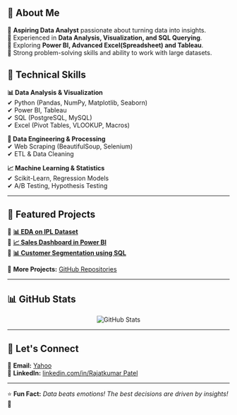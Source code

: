
## 📌 About Me
🔹 **Aspiring Data Analyst** passionate about turning data into insights.  
🔹 Experienced in **Data Analysis, Visualization, and SQL Querying**.  
🔹 Exploring **Power BI, Advanced Excel(Spreadsheet) and Tableau**.  
🔹 Strong problem-solving skills and ability to work with large datasets.  

## 🚀 Technical Skills
**📊 Data Analysis & Visualization**  
✔ Python (Pandas, NumPy, Matplotlib, Seaborn)  
✔ Power BI, Tableau  
✔ SQL (PostgreSQL, MySQL)  
✔ Excel (Pivot Tables, VLOOKUP, Macros)  

**📂 Data Engineering & Processing**  
✔ Web Scraping (BeautifulSoup, Selenium)   
✔ ETL & Data Cleaning  

**📈 Machine Learning & Statistics**  
✔ Scikit-Learn, Regression Models  
✔ A/B Testing, Hypothesis Testing  

---

## 📌 Featured Projects
🔹 **[📊 EDA on IPL Dataset](https://github.com/rajatp3066/ipl-data-analysis)**  
🔹 **[📈 Sales Dashboard in Power BI](https://github.com/rajatp3066/sales-dashboard)**  
🔹 **[📊 Customer Segmentation using SQL](https://github.com/rajatp3066/customer-segmentation)**  

📌 **More Projects:** [GitHub Repositories](https://github.com/rajatp3066?tab=repositories)

---

## 📊 GitHub Stats
<p align="center">
  <img src="https://github-readme-stats.vercel.app/api?username=rajatp3066&show_icons=true&theme=radical" alt="GitHub Stats" />
</p>

---

## 🔗 Let's Connect
📧 **Email:** [Yahoo](mailto:rajatk.patel@yahoo.com)  
💼 **LinkedIn:** [linkedin.com/in/Rajatkumar Patel](https://www.linkedin.com/in/rp17/)   

---

⭐ **Fun Fact:** _Data beats emotions! The best decisions are driven by insights!_ 🚀  
